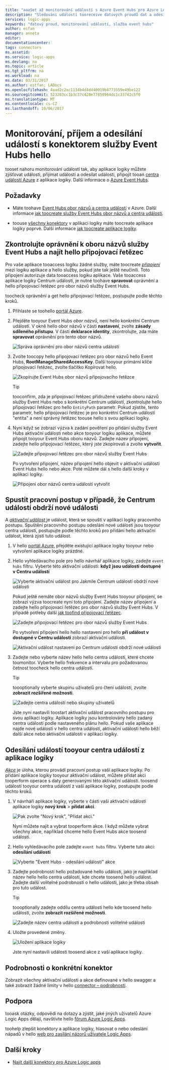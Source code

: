 ```yaml
---
title: "aaaSet až monitorování událostí s Azure Event Hubs pro Azure Logic Apps | Microsoft Docs"
description: "Sledování událostí tooreceive datových proudů dat a odesílání událostí pro Azure Logic Apps s Azure Event Hubs"
services: logic-apps
keywords: "datový proud, monitorování událostí, služba event hubs"
author: ecfan
manager: anneta
editor: 
documentationcenter: 
tags: connectors
ms.assetid: 
ms.service: logic-apps
ms.devlang: na
ms.topic: article
ms.tgt_pltfrm: na
ms.workload: na
ms.date: 03/31/2017
ms.author: estfan; LADocs
ms.openlocfilehash: 4aad2c2ac1134b4d4d440019b4773559e49be122
ms.sourcegitcommit: 523283cc1b3c37c428e77850964dc1c33742c5f0
ms.translationtype: MT
ms.contentlocale: cs-CZ
ms.lasthandoff: 10/06/2017
---
```

# <a name="monitor-receive-and-send-events-with-hello-event-hubs-connector"></a>Monitorování, příjem a odesílání událostí s konektorem služby Event Hubs hello

tooset nahoru monitorování událostí tak, aby aplikace logiky můžete zjišťovat události, přijímat události a odesílat události, připojit tooan [centra událostí Azure](https://azure.microsoft.com/services/event-hubs) z aplikace logiky. Další informace o [Azure Event Hubs](../event-hubs/event-hubs-what-is-event-hubs.md).

## <a name="requirements"></a>Požadavky

* Máte toohave [Event Hubs obor názvů a centra událostí](../event-hubs/event-hubs-create.md) v Azure. Další informace [jak toocreate služby Event Hubs obor názvů a centra událostí](../event-hubs/event-hubs-create.md). 

* toouse [všechny konektory](https://docs.microsoft.com/azure/connectors/apis-list) v aplikaci logiky máte toocreate aplikace logiky poprvé. Další informace [jak toocreate aplikace logiky](../logic-apps/logic-apps-create-a-logic-app.md).

<a name="permissions-connection-string"></a>
## <a name="check-event-hubs-namespace-permissions-and-find-hello-connection-string"></a>Zkontrolujte oprávnění k oboru názvů služby Event Hubs a najít hello připojovací řetězec

Pro vaše aplikace tooaccess logiku žádné služby, máte toocreate [ *připojení* ](./connectors-overview.md) mezi logiku aplikace a hello služby, pokud jste tak ještě neučinili. Toto připojení autorizuje data tooaccess logiku aplikace.
Vaše tooaccess aplikace logiky Centrum událostí, je nutné toohave **spravovat** oprávnění a hello připojovací řetězec pro obor názvů služby Event Hubs.

toocheck oprávnění a get hello připojovací řetězec, postupujte podle těchto kroků.

1.  Přihlaste se toohello [portál Azure](https://portal.azure.com "portál Azure"). 

2.  Přejděte tooyour Event Hubs *obor názvů*, není hello konkrétní Centrum událostí. V okně hello obor názvů v části **nastavení**, zvolte **zásady sdíleného přístupu**. V části **deklarace identity**, zkontrolujte, zda máte **spravovat** oprávnění pro tento obor názvů.

    ![Správa oprávnění pro obor názvů centra událostí](./media/connectors-create-api-azure-event-hubs/event-hubs-namespace.png)

3.  Zvolte toocopy hello připojovací řetězec pro obor názvů hello Event Hubs, **RootManageSharedAccessKey**. Další tooyour primární klíče připojovací řetězec, zvolte tlačítko Kopírovat hello.

    ![Zkopírujte Event Hubs obor názvů připojovacího řetězce](media/connectors-create-api-azure-event-hubs/find-event-hub-namespace-connection-string.png)

    > [!TIP]
    > tooconfirm, zda je připojovací řetězec přidružené vašeho oboru názvů služby Event Hubs nebo s konkrétní Centrum událostí, zkontrolujte hello připojovací řetězec pro hello `EntityPath` parametr. Pokud zjistíte, tento parametr, hello připojovací řetězec je pro konkrétní Centrum událostí "entita" a není správný řetězec toouse hello s svou aplikaci logiky.

4.  Nyní když se zobrazí výzva k zadání pověření po přidání služby Event Hubs aktivační události nebo akce tooyour logiku aplikace, můžete připojit tooyour Event Hubs oboru názvů. Zadejte název připojení, zadejte hello připojovací řetězec, který jste zkopírovali a zvolte **vytvořit**.

    ![Zadejte připojovací řetězec pro obor názvů služby Event Hubs](./media/connectors-create-api-azure-event-hubs/event-hubs-connection.png)

    Po vytvoření připojení, název připojení hello objevit v aktivační události Event Hubs hello nebo akce. 
    Poté můžete dál s hello další kroky v aplikaci logiky.

    ![Připojení obor názvů centra událostí vytvořit](./media/connectors-create-api-azure-event-hubs/event-hubs-connection-created.png)

## <a name="start-workflow-when-your-event-hub-receives-new-events"></a>Spustit pracovní postup v případě, že Centrum událostí obdrží nové události

A [ *aktivační událost* ](../logic-apps/logic-apps-what-are-logic-apps.md#logic-app-concepts) je událost, která se spouští v aplikaci logiky pracovního postupu. Spuštění pracovního postupu odeslání nové události jsou tooyour centra událostí, postupujte podle těchto kroků pro přidání hello aktivační událost, která zjistí tuto událost.

1.  V hello [portál Azure](https://portal.azure.com "portál Azure"), přejděte existující aplikace logiky tooyour nebo vytvoření aplikace logiky prázdné.

2.  Hello vyhledávacího pole pro hello návrhář aplikace logiky, zadejte `event hubs` filtru. Vyberte této aktivační události: **když jsou události dostupné v Centru událostí**

    ![Vyberte aktivační událost pro Jakmile Centrum událostí obdrží nové události](./media/connectors-create-api-azure-event-hubs/find-event-hubs-trigger.png)

    Pokud ještě nemáte obor názvů služby Event Hubs tooyour připojení, se zobrazí výzva toocreate nyní toto připojení. Zadejte název připojení a zadejte hello připojovací řetězec pro obor názvů služby Event Hubs. 
    V případě potřeby další [jak toofind připojovací řetězec](#permissions-connection-string).

    ![Zadejte připojovací řetězec pro obor názvů služby Event Hubs](./media/connectors-create-api-azure-event-hubs/event-hubs-connection.png)

    Po vytvoření připojení hello hello nastavení pro hello **při událost v dostupné v Centru událostí** zobrazí aktivační události.

    ![Aktivační událost nastavení po Centrum událostí obdrží nové události](./media/connectors-create-api-azure-event-hubs/event-hubs-trigger.png)

3.  Zadejte nebo vyberte název hello hello centra událostí, které chcete toomonitor. Vyberte hello frekvence a intervalu pro požadovanou četnost toocheck hello centra událostí.

    > [!TIP]
    > toooptionally vyberte skupinu uživatelů pro čtení událostí, zvolte **zobrazit rozšířené možnosti**. 

    ![Zadejte centra událostí nebo skupiny uživatelů](./media/connectors-create-api-azure-event-hubs/event-hubs-trigger-details.png)

    Jste nyní nastavili toostart aktivační událost pracovního postupu pro svou aplikaci logiky. 
    Aplikace logiky jsou kontrolovány hello zadaný centra událostí podle nastaveného plánu hello. 
    Pokud vaše aplikace najde nové události v hello centra událostí, aktivační události hello běží další akce nebo aktivační události v aplikaci logiky.

## <a name="send-events-tooyour-event-hub-from-your-logic-app"></a>Odesílání událostí tooyour centra událostí z aplikace logiky

[*Akce*](../logic-apps/logic-apps-what-are-logic-apps.md#logic-app-concepts) je úloha, kterou provádí pracovní postup vaší aplikace logiky. Po přidání aplikace logiky tooyour aktivační událost, můžete přidat akci tooperform operace s daty generovanými této aktivační události. toosend událostí tooyour centra událostí z vaší aplikace logiky, postupujte podle těchto kroků.

1.  V návrháři aplikace logiky, vyberte v části vaší aktivační událostí aplikace logiky **nový krok** > **přidat akci**.

    ![Pak zvolte "Nový krok", "Přidat akci."](./media/connectors-create-api-azure-event-hubs/add-action.png)

    Nyní můžete najít a vybrat tooperform akce. 
    I když můžete vybrat všechny akce, například chceme hello Event Hubs akce toosend události.

2.  Hello vyhledávacího pole zadejte `event hubs` filtru.
Vyberte tuto akci: **odesílání událostí**

    ![Vyberte "Event Hubs - odesílání událostí" akce](./media/connectors-create-api-azure-event-hubs/find-event-hubs-action.png)

3.  Zadejte podrobnosti hello požadované hello události, jako je například název hello hello centra událostí, kde chcete toosend hello událost. Zadejte další volitelné podrobnosti o hello události, jako je třeba obsah pro tuto událost.

    > [!TIP]
    > toooptionally zadejte oddílu centra událostí hello kde toosend hello událostí, zvolte **zobrazit rozšířené možnosti**. 

    ![Zadejte název centra událostí a podrobnosti volitelné události](./media/connectors-create-api-azure-event-hubs/event-hubs-send-event-action.png)

6.  Uložte provedené změny.

    ![Uložení aplikace logiky](./media/connectors-create-api-azure-event-hubs/save-logic-app.png)

    Jste nyní nastavili události toosend akce z vaší aplikace logiky. 

## <a name="connector-specific-details"></a>Podrobnosti o konkrétní konektor

Zobrazit všechny aktivační události a akce definované v hello swagger a také zobrazit žádné limity v hello [connector – podrobnosti](/connectors/eventhubs/). 

## <a name="get-help"></a>Podpora

tooask otázky, odpovědi na dotazy a zjistit, jaké jiných uživatelů Azure Logic Apps dělají, navštivte hello [fórum Azure Logic Apps](https://social.msdn.microsoft.com/Forums/en-US/home?forum=azurelogicapps).

toohelp zlepšit konektory a aplikace logiky, hlasovat o nebo odeslání nápadů v hello [web pro zasílání názorů uživatele Logic Apps](http://aka.ms/logicapps-wish).

## <a name="next-steps"></a>Další kroky

*  [Najít další konektory pro Azure Logic apps](./apis-list.md)